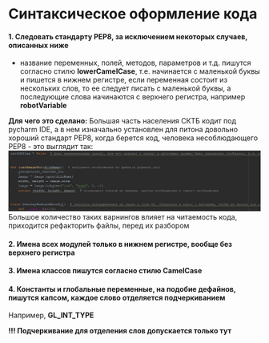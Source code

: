 # Синтаксическое оформление кода

#### 1. Следовать стандарту PEP8, за исключением некоторых случаев, описанных ниже
- название переменных, полей, методов, параметров и т.д. пишутся согласно стилю **lowerCamelCase**, т.е. начинается с 
маленькой буквы и пишется в нижнем регистре, если переменная состоит из нескольких слов, то ее следует писать с
маленькой буквы, а последующие слова начинаются с верхнего регистра, например **robotVariable**    

**Для чего это сделано:** Большая часть населения СКТБ кодит под pycharm IDE, а в нем изначально установлен для
питона довольно хороший стандарт PEP8, когда берется код, человека несоблюдающего PEP8 - это выглядит так:
![Image alt](https://github.com/ArtemZaZ/Code-Convention/blob/master/images/PEP8_image1.jpg)  
Большое количество таких варнингов влияет на читаемость кода, приходится рефакторить файлы, перед их разбором

#### 2. Имена всех модулей только в нижнем регистре, вообще без верхнего регистра

#### 3. Имена классов пишутся согласно стилю **CamelCase** 

#### 4. Константы и глобальные переменные, на подобие дефайнов, пишутся капсом, каждое слово отделяется подчеркиванием
Например, **GL_INT_TYPE**

**!!! Подчеркивание для отделения слов допускается только тут**

